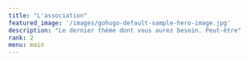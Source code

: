 ```yaml
---
title: "L'association"
featured_image: '/images/gohugo-default-sample-hero-image.jpg'
description: "Le dernier thème dont vous aurez besoin. Peut-être"
rank: 2
menu: main
---
```


